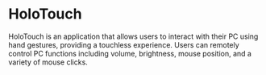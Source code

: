 # HoloTouch
HoloTouch is an application that allows users to interact with their PC using hand gestures, providing a touchless experience. Users can remotely control PC functions including volume, brightness, mouse position, and a variety of mouse clicks.
